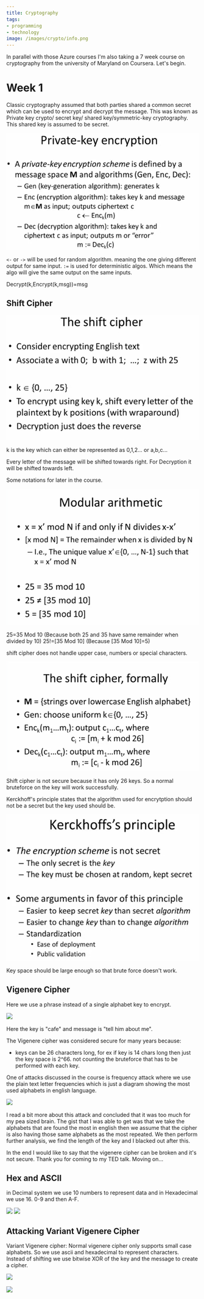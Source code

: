```yaml
---
title: Cryptography 
tags:
- programming
- technology
image: /images/crypto/info.png
---
```


In parallel with those Azure courses I'm also taking a 7 week course on cryptography from the university of Maryland on Coursera. Let's begin.

<!--more-->

# Week 1

Classic cryptography assumed that both parties shared a common secret which can be used to encrypt and decrypt the message. This was known as Private key crypto/ secret key/ shared key/symmetric-key cryptography. This shared key is assumed to be secret.

<img src="/images/crypto/privatekey.png">

`<-` or `->` will be used for random algorithm. meaning the one giving different output for same input. `:=` is used for deterministic algos. Which means the algo will give the same output on the same inputs.

Decrypt(k,Encrypt(k,msg))=msg

## Shift Cipher

<img src="/images/crypto/shift.png">

k is the key which can either be represented as 0,1,2... or a,b,c...

Every letter of the message will be shifted towards right. For Decryption it will be shifted towards left.

Some notations for later in the course.

<img src="/images/crypto/modular.png">

25=35 Mod 10 (Because both 25 and 35 have same remainder when divided by 10)
25!=[35 Mod 10] (Because [35 Mod 10]=5)

shift cipher does not handle upper case, numbers or special characters.

<img src="/images/crypto/formalshift.png">

Shift cipher is not secure because it has only 26 keys. So a normal bruteforce on the key will work successfully.

Kerckhoff's principle states that the algorithm used for encrytption should not be a secret but the key used should be.

<img src="/images/crypto/kerck.png">

Key space should be large enough so that brute force doesn't work.

## Vigenere Cipher

Here we use a phrase instead of a single alphabet key to encrypt.

![](vigen.png)

Here the key is "cafe" and message is "tell him about me". 

The Vigenere cipher was considered secure for many years because:
- keys can be 26 characters long, for ex if key is 14 chars long then just the key space is 2^66. not counting the bruteforce that has to be performed with each key.

One of attacks discussed in the course is frequency attack where we use the plain text letter frequencies which is just a diagram showing the most used alphabets in english language.

![](freq.png)

I read a bit more about this attack and concluded that it was too much for my pea sized brain. The gist that I was able to get was that we take the alphabets that are found the most in english then we assume that the cipher is also having those same alphabets as the most repeated. We then perform further analysis, we find the length of the key and I blacked out after this.

In the end I would like to say that the vigenere cipher can be broken and it's not secure. Thank you for coming to my TED talk. Moving on...

## Hex and ASCII

in Decimal system we use 10 numbers to represent data and in Hexadecimal we use 16. 0-9 and then A-F.

![](hex.png)
![](convert.png)

## Attacking Variant Vigenere Cipher

Variant Vigenere cipher: Normal vigenere cipher only supports small case alphabets. So we use ascii and hexadecimal to represent characters. Instead of shifting we use bitwise XOR of the key and the message to create a cipher.

![](vigenere.png)

![](example.png)


